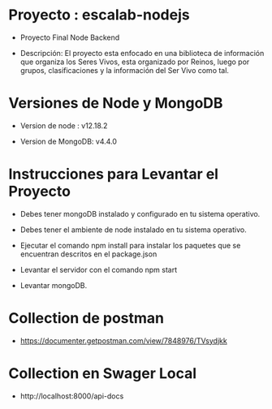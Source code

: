 # Proyecto : escalab-nodejs

* Proyecto Final Node Backend

* Descripción: El proyecto esta enfocado en una biblioteca de información que organiza los Seres Vivos, esta organizado por Reinos, luego por grupos, clasificaciones y la información del Ser Vivo como tal.

# Versiones de Node y MongoDB

* Version de node : v12.18.2

* Version de MongoDB: v4.4.0

# Instrucciones para Levantar el Proyecto

* Debes tener mongoDB instalado y configurado en tu sistema operativo.

* Debes tener el ambiente de node instalado en tu sistema operativo.

* Ejecutar el comando npm install para instalar los paquetes que se encuentran descritos en el package.json

* Levantar el servidor con el comando npm start

* Levantar mongoDB.

# Collection de postman

* https://documenter.getpostman.com/view/7848976/TVsydjkk

# Collection en Swager Local

* http://localhost:8000/api-docs

